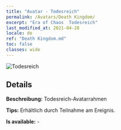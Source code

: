```yaml
---
title: "Avatar - Todesreich"
permalink: /Avatars/Death Kingdom/
excerpt: "Era of Chaos  Todesreich"
last_modified_at: 2021-04-28
locale: de
ref: "Death Kingdom.md"
toc: false
classes: wide
---
```

 ![Todesreich](/images/a/avatarFrame_86.png)

## Details

 **Beschreibung:** Todesreich-Avatarrahmen 

 **Tips:** Erhältlich durch Teilnahme am Ereignis. 

 **Is available:**  - 

